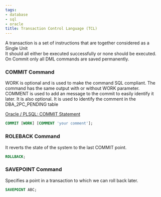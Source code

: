 ```yaml
---
tags:
- database
- sql
- oracle
title: Transaction Control Language (TCL)
---
```


A transaction is a set of instructions that are together considered as a Single Unit  
It should all either be executed successfully or none should be executed. On Commit only all DML commands are saved permanently.

### COMMIT Command

WORK is optional and is used to make the command SQL compliant. The command has the same output with or without WORK parameter.  
COMMENT is used to add an message to the commit to easily identify it later. It is also optional. It is used to identify the comment in the DBA_2PC_PENDING table

[Oracle / PLSQL: COMMIT Statement](https://www.techonthenet.com/oracle/transactions/commit.php)

````sql
COMMIT [WORK] [COMMENT 'your comment'];
````

### ROLEBACK Command

It reverts the state of the system to the last COMMIT point.

````sql
ROLLBACK;
````

### SAVEPOINT Command

Specifies a point in a transaction to which we can roll back later.

````sql
SAVEPOINT ABC;
````